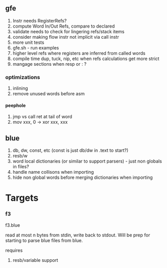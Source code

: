 ## gfe

1. Instr needs RegisterRefs?
1. compute Word In/Out Refs, compare to declared
1. validate needs to check for lingering refs/stack items
1. consider making flow instr not implicit via call instr
1. more unit tests
1. gfe.sh - run examples
1. higher level refs where registers are inferred from called words
1. compile time dup, tuck, nip, etc when refs calculations get more strict
1. mangage sections when resp or : ?

### optimizations

1. inlining
1. remove unused words before asm

#### peephole

1. jmp vs call ret at tail of word
1. mov xxx, 0 -> xor xxx, xxx

## blue

1. db, dw, const, etc (const is just db/dw in .text to start?)
1. resb/w
1. word local dictionaries (or similar to support parsers) - just non globals in files?
1. handle name collisons when importing
1. hide non global words before merging dictionaries when importing

# Targets

### f3

f3.blue

read at most n bytes from stdin, write back to stdout. Will be prep for starting 
to parse blue files from blue.

requires

1. resb/variable support
